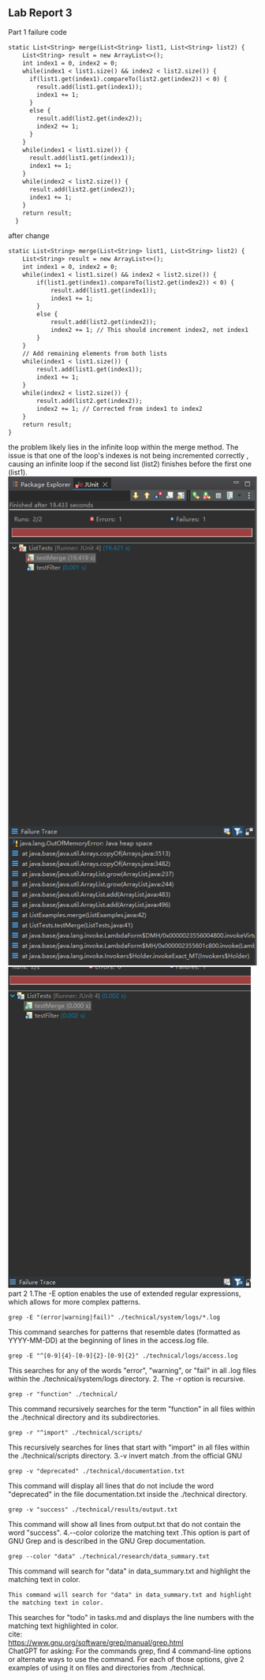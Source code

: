 ## Lab Report 3
Part 1
failure code
```
static List<String> merge(List<String> list1, List<String> list2) {
    List<String> result = new ArrayList<>();
    int index1 = 0, index2 = 0;
    while(index1 < list1.size() && index2 < list2.size()) {
      if(list1.get(index1).compareTo(list2.get(index2)) < 0) {
        result.add(list1.get(index1));
        index1 += 1;
      }
      else {
        result.add(list2.get(index2));
        index2 += 1;
      }
    }
    while(index1 < list1.size()) {
      result.add(list1.get(index1));
      index1 += 1;
    }
    while(index2 < list2.size()) {
      result.add(list2.get(index2));
      index1 += 1;
    }
    return result;
  }
```
after change
```
static List<String> merge(List<String> list1, List<String> list2) {
    List<String> result = new ArrayList<>();
    int index1 = 0, index2 = 0;
    while(index1 < list1.size() && index2 < list2.size()) {
        if(list1.get(index1).compareTo(list2.get(index2)) < 0) {
            result.add(list1.get(index1));
            index1 += 1;
        }
        else {
            result.add(list2.get(index2));
            index2 += 1; // This should increment index2, not index1
        }
    }
    // Add remaining elements from both lists
    while(index1 < list1.size()) {
        result.add(list1.get(index1));
        index1 += 1;
    }
    while(index2 < list2.size()) {
        result.add(list2.get(index2));
        index2 += 1; // Corrected from index1 to index2
    }
    return result;
}
```
the problem likely lies in the infinite loop within the merge method. The issue is that one of the loop's indexes is not being incremented correctly , causing an infinite loop if the second list (list2) finishes before the first one (list1).
![Image](listwrong.png)
![Image](listright.png)
part 2
1.The -E option enables the use of extended regular expressions, which allows for more complex patterns.
```
grep -E "(error|warning|fail)" ./technical/system/logs/*.log
```
This command searches for patterns that resemble dates (formatted as YYYY-MM-DD) at the beginning of lines in the access.log file.
```
grep -E "^[0-9]{4}-[0-9]{2}-[0-9]{2}" ./technical/logs/access.log
```
This searches for any of the words "error", "warning", or "fail" in all .log files within the ./technical/system/logs directory.
2. The -r option is recursive.
```
grep -r "function" ./technical/
```
This command recursively searches for the term "function" in all files within the ./technical directory and its subdirectories.
```
grep -r "^import" ./technical/scripts/
```
This recursively searches for lines that start with "import" in all files within the ./technical/scripts directory.
3.-v invert match .from  the official GNU
```
grep -v "deprecated" ./technical/documentation.txt
```
This command will display all lines that do not include the word "deprecated" in the file documentation.txt inside the ./technical directory.
```
grep -v "success" ./technical/results/output.txt
```
This command will show all lines from output.txt that do not contain the word "success".
4.--color colorize the matching text .This option is part of GNU Grep and is described in the GNU Grep documentation.
```
grep --color "data" ./technical/research/data_summary.txt
```
This command will search for "data" in data_summary.txt and highlight the matching text in color.
```
This command will search for "data" in data_summary.txt and highlight the matching text in color.
```
This searches for "todo" in tasks.md and displays the line numbers with the matching text highlighted in color.<br>
cite:<br>
https://www.gnu.org/software/grep/manual/grep.html <br>
ChatGPT for asking: For the commands grep, find 4  command-line options or alternate ways to use the command. For each of those options, give 2 examples of using it on files and directories from ./technical.
